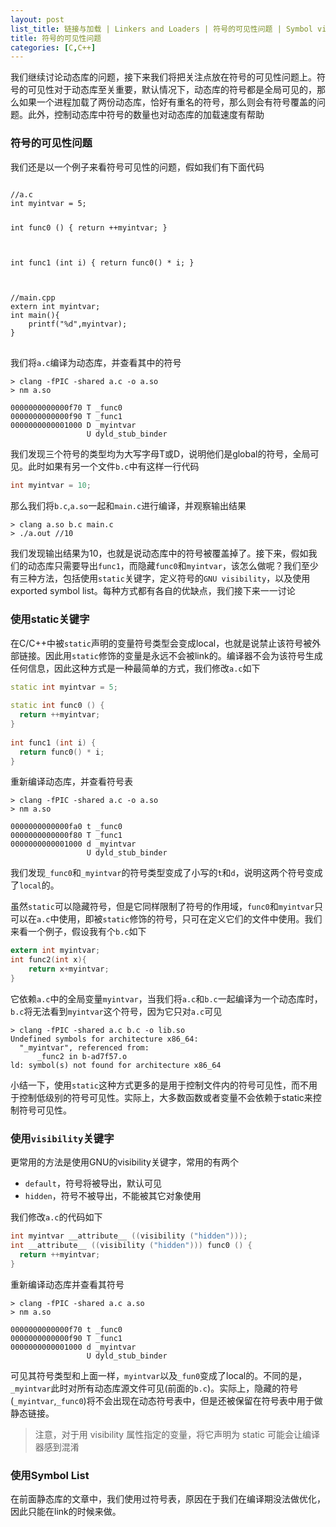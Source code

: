```yaml
---
layout: post
list_title: 链接与加载 | Linkers and Loaders | 符号的可见性问题 | Symbol visibility
title: 符号的可见性问题
categories: [C,C++]
---
```


我们继续讨论动态库的问题，接下来我们将把关注点放在符号的可见性问题上。符号的可见性对于动态库至关重要，默认情况下，动态库的符号都是全局可见的，那么如果一个进程加载了两份动态库，恰好有重名的符号，那么则会有符号覆盖的问题。此外，控制动态库中符号的数量也对动态库的加载速度有帮助

### 符号的可见性问题

我们还是以一个例子来看符号可见性的问题，假如我们有下面代码

<div class="highlight md-flex-h md-margin-bottom-24">
<div>
<pre class="highlight language-cpp md-no-padding-v md-height-full">
<code class="language-cpp">
//a.c
int myintvar = 5;
 
int func0 () {
  return ++myintvar;
}
 
int func1 (int i) {
  return func0() * i;
}
</code>
</pre>
</div>
<div class="md-margin-left-12">
<pre class="highlight language-cpp md-no-padding-v md-height-full">
<code class="language-cpp">
//main.cpp
extern int myintvar;
int main(){
    printf("%d",myintvar); 
}
</code>
</pre>
</div>
</div>

我们将`a.c`编译为动态库，并查看其中的符号

```shell
> clang -fPIC -shared a.c -o a.so
> nm a.so

0000000000000f70 T _func0
0000000000000f90 T _func1
0000000000001000 D _myintvar
                 U dyld_stub_binder
```

我们发现三个符号的类型均为大写字母T或D，说明他们是global的符号，全局可见。此时如果有另一个文件`b.c`中有这样一行代码

```c
int myintvar = 10;
```
那么我们将`b.c`,`a.so`一起和`main.c`进行编译，并观察输出结果

```shell
> clang a.so b.c main.c
> ./a.out //10
```
我们发现输出结果为10，也就是说动态库中的符号被覆盖掉了。接下来，假如我们的动态库只需要导出`func1`，而隐藏`func0`和`myintvar`，该怎么做呢？我们至少有三种方法，包括使用`static`关键字，定义符号的`GNU visibility`，以及使用exported symbol list。每种方式都有各自的优缺点，我们接下来一一讨论

### 使用static关键字

在C/C++中被`static`声明的变量符号类型会变成local，也就是说禁止该符号被外部链接。因此用`static`修饰的变量是永远不会被link的。编译器不会为该符号生成任何信息，因此这种方式是一种最简单的方式，我们修改`a.c`如下

```cpp
static int myintvar = 5;
 
static int func0 () {
  return ++myintvar;
}
 
int func1 (int i) {
  return func0() * i;
}
```
重新编译动态库，并查看符号表

```shell
> clang -fPIC -shared a.c -o a.so
> nm a.so

0000000000000fa0 t _func0
0000000000000f80 T _func1
0000000000001000 d _myintvar
                 U dyld_stub_binder

```

我们发现`_func0`和`_myintvar`的符号类型变成了小写的`t`和`d`，说明这两个符号变成了`local`的。

虽然`static`可以隐藏符号，但是它同样限制了符号的作用域，`func0`和`myintvar`只可以在`a.c`中使用，即被`static`修饰的符号，只可在定义它们的文件中使用。我们来看一个例子，假设我有个`b.c`如下

```c
extern int myintvar;
int func2(int x){
    return x+myintvar;
}
```

它依赖`a.c`中的全局变量`myintvar`，当我们将`a.c`和`b.c`一起编译为一个动态库时，`b.c`将无法看到`myintvar`这个符号，因为它只对`a.c`可见

```shell
> clang -fPIC -shared a.c b.c -o lib.so
Undefined symbols for architecture x86_64:
  "_myintvar", referenced from:
      _func2 in b-ad7f57.o
ld: symbol(s) not found for architecture x86_64
```

小结一下，使用`static`这种方式更多的是用于控制文件内的符号可见性，而不用于控制低级别的符号可见性。实际上，大多数函数或者变量不会依赖于static来控制符号可见性。

### 使用`visibility`关键字

更常用的方法是使用GNU的visibility关键字，常用的有两个

- `default`，符号将被导出，默认可见
- `hidden`，符号不被导出，不能被其它对象使用

我们修改`a.c`的代码如下

```c
int myintvar __attribute__ ((visibility ("hidden")));
int __attribute__ ((visibility ("hidden"))) func0 () {
  return ++myintvar;
}
```
重新编译动态库并查看其符号

```shell
> clang -fPIC -shared a.c a.so
> nm a.so

0000000000000f70 t _func0
0000000000000f90 T _func1
0000000000001000 d _myintvar
                 U dyld_stub_binder
```
可见其符号类型和上面一样，`myintvar`以及`_fun0`变成了local的。不同的是，`_myintvar`此时对所有动态库源文件可见(前面的`b.c`)。实际上，隐藏的符号(`_myintvar`,`_func0`)将不会出现在动态符号表中，但是还被保留在符号表中用于做静态链接。

> 注意，对于用 visibility 属性指定的变量，将它声明为 static 可能会让编译器感到混淆

### 使用Symbol List

在前面静态库的文章中，我们使用过符号表，原因在于我们在编译期没法做优化，因此只能在link的时候来做。